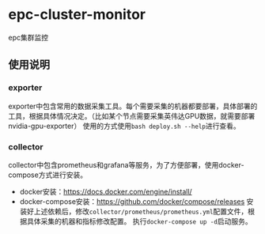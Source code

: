 # epc-cluster-monitor

epc集群监控

## 使用说明

### exporter
exporter中包含常用的数据采集工具。每个需要采集的机器都要部署，具体部署的工具，根据具体情况决定。（比如某个节点需要采集英伟达GPU数据，就需要部署nvidia-gpu-exporter）
使用的方式使用`bash deploy.sh --help`进行查看。

### collector
collector中包含prometheus和grafana等服务，为了方便部署，使用docker-compose方式进行安装。
- docker安装：https://docs.docker.com/engine/install/
- docker-compose安装：https://github.com/docker/compose/releases
安装好上述依赖后，修改`collector/prometheus/prometheus.yml`配置文件，根据具体采集的机器和指标修改配置。
执行`docker-compose up -d`启动服务。